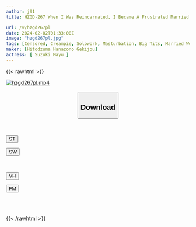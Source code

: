 ```yaml
---
author: j91
title: HZGD-267 When I Was Reincarnated, I Became A Frustrated Married Woman With Huge Breasts That I Liked - I Woke Up To Sex With A Husband Who Had A Stronger Sexual Desire Than Me - Mayu Suzuki

url: /v/hzgd267pl
date: 2024-02-02T01:33:00Z
image: "hzgd267pl.jpg"
tags: [Censored, Creampie, Solowork, Masturbation, Big Tits, Married Woman, Titty Fuck, Slut, Deep Throating, Drama	]
maker: [Hitodzuma Hanazono Gekijou]
actress: [ Suzuki Mayu ]
---
```



{{< rawhtml >}}

<div class="video" data-videoid="RekBqRM3pbhdbgl">
    <a href="javascript:;">
        <img src="/v/hzgd267pl/hzgd267pl.jpg" width="WIDTH" height="HEIGHT" alt="hzgd267pl.mp4" loading="lazy">
    </a>
</div>

<script type="text/javascript" src="https://j91.asia/asset/on-demand-st.js"></script>

<br>
  <link rel="stylesheet" href="https://j91.asia/asset/bs5.css">
  
  <center>
  <button class="btn btn-primary" type="button" data-bs-toggle="collapse" data-bs-target=".multi-collapse" aria-expanded="false" aria-controls="multiCollapseExample1 multiCollapseExample2"><h2>Download</h2></button></center>
</p>
<div class="row">
  <div class="col">
    <div class="collapse multi-collapse" id="multiCollapseExample1">
      <div class="card card-body">
	      	      <br>
<div class="buttons">  
<p><a href="https://streamtape.to/v/RekBqRM3pbhdbgl" target="_blank"><button class="btn-hover color-3"><i class="fa fa-download"></i> ST</button></a></p>
<p><a href="https://flaswish.com/0dloxf19ig9t" target="_blank"><button class="btn-hover color-2"><i class="fa fa-download"></i> SW</button></a></p></div>
    </div>
  </div>
</div>
  <div class="col">
    <div class="collapse multi-collapse" id="multiCollapseExample2">
      <div class="card card-body">
	      <br>
<div class="buttons">
<p><a href="javascript:;" target="_blank"><button class="btn-hover color-9"><i class="fa fa-download"></i> VH</button></a></p>
<p><a href="javascript:;" target="_blank"><button class="btn-hover color-8"><i class="fa fa-download"></i> FM</button></a></p></div>
<br><br>
      </div>
    </div>
  </div>
</div>

{{< /rawhtml >}}